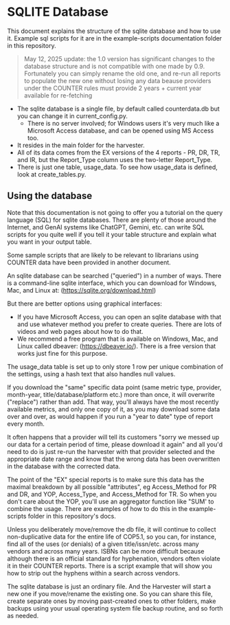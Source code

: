 # SQLITE Database

This document explains the structure of the sqlite database and how to use it. Example sql scripts for it are in the example-scripts documentation folder in this repository.

>May 12, 2025 update: the 1.0 version has significant changes to the database structure and is not compatible with one made by 0.9. Fortunately you can simply rename the old one, and re-run all reports to populate the new one without losing any data beause providers under the COUNTER rules must provide 2 years + current year available for re-fetching

- The sqlite database is a single file, by default called counterdata.db but you can change it in current_config.py.
  - There is no server involved; for Windows users it's very much like a Microsoft Access database, and can be opened using MS Access too.
- It resides in the main folder for the harvester.
- All of its data comes from the EX versions of the 4 reports - PR, DR, TR, and IR, but the Report_Type column uses the two-letter Report_Type.
- There is just one table, usage_data. To see how usage_data is defined, look at create_tables.py.

## Using the database

Note that this documentation is not going to offer you a tutorial on the query language (SQL) for sqlite databases. There are plenty of those around the Internet, and GenAI systems like ChatGPT, Gemini, etc. can write SQL scripts for you quite well if you tell it your table structure and explain what you want in your output table.

Some sample scripts that are likely to be relevant to librarians using COUNTER data have been provided in another document.

An sqlite database can be searched ("queried") in a number of ways. There is a command-line sqlite interface, which you can download for Windows, Mac, and Linux at:
(https://sqlite.org/download.html)

But there are better options using graphical interfaces:
-  If you have Microsoft Access, you can open an sqlite database with that and use whatever method you prefer to create queries.  There are lots of videos and web pages about how to do that.
- We recommend a free program that is available on Windows, Mac, and Linux called dbeaver: (https://dbeaver.io/). There is a free version that works just fine for this purpose.

The usage_data table is set up to only store 1 row per unique combination of the settings, using a hash text that also handles null values.

If you download the "same" specific data point (same metric type, provider, month-year, title/database/platform etc.) more than once, it will overwrite ("replace") rather than add. That way, you'll always have the most recently available metrics, and only one copy of it, as you may download some data over and over, as would happen if you run a "year to date" type of report every month. 

It often happens that a provider will tell its customers "sorry we messed up our data for a certain period of time, please download it again" and all you'd need to do is just re-run the harvester with that provider selected and the appropriate date range and know that the wrong data has been overwritten in the database with the corrected data.

The point of the "EX" special reports is to make sure this data has the maximal breakdown by all possible "attributes", eg Access_Method for PR and DR, and YOP, Access_Type, and Access_Method for TR. So when you don't care about the YOP, you'll use an aggregator function like "SUM' to combine the usage.  There are examples of how to do this in the example-scripts folder in this repository's docs.

Unless you deliberately move/remove the db file, it will continue to collect non-duplicative data for the entire life of COP5.1, so you can, for instance, find all of the uses (or denials) of a given title/issn/etc. across many vendors and across many years.  ISBNs can be more difficult because although there is an official standard for  hyphenation, vendors often violate it in their COUNTER reports.  There is a script example that will show you how to strip out the hyphens within a search across vendors.

  The sqlite database is just an ordinary file. And the Harvester will start a new one if you move/rename the existing one. So you can share this file, create separate ones by moving past-created ones to other folders, make backups using your usual operating system file backup routine, and so forth as needed.
  
  
